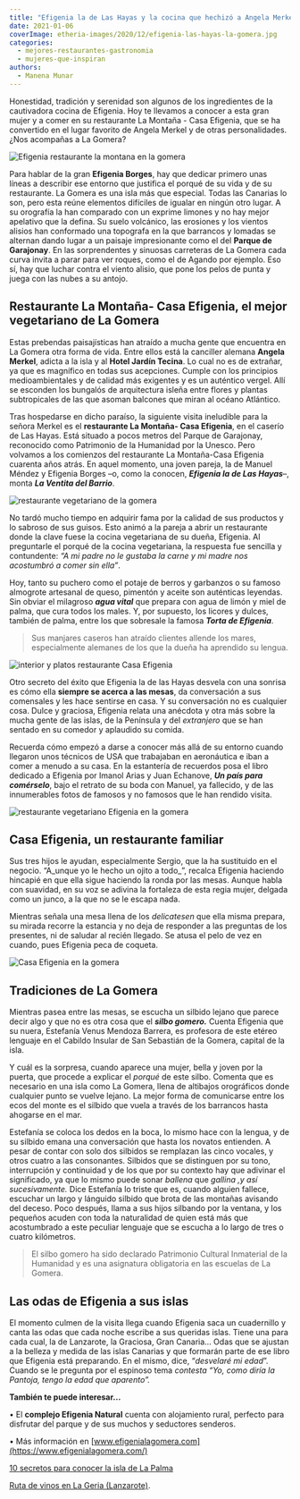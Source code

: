 ```yaml
---
title: "Efigenia la de Las Hayas y la cocina que hechizó a Angela Merkel en La Gomera"
date: 2021-01-06
coverImage: etheria-images/2020/12/efigenia-las-hayas-la-gomera.jpg
categories: 
  - mejores-restaurantes-gastronomia
  - mujeres-que-inspiran
authors: 
  - Manena Munar
---
```


Honestidad, tradición y serenidad son algunos de los ingredientes de la cautivadora 
cocina de Efigenia. Hoy te llevamos a conocer a esta gran mujer y a comer en su 
restaurante La Montaña - Casa Efigenia, que se ha convertido en el lugar favorito de 
Angela Merkel y de otras personalidades. ¿Nos acompañas a La Gomera? 

![Efigenia restaurante la montana en la gomera](etheria-images/2020/12/efigenia-las-hayas-la-gomera.jpg "Efigenia Borges, fundadora del © restaurante La Montaña - Casa Efigenia.")

Para hablar de la gran **Efigenia Borges**, hay que dedicar primero unas líneas a 
describir ese entorno que justifica el porqué de su vida y de su restaurante. La Gomera 
es una isla más que especial. Todas las Canarias lo son, pero esta reúne elementos 
difíciles de igualar en ningún otro lugar. A su orografía la han comparado con un 
exprime limones y no hay mejor apelativo que la defina. Su suelo volcánico, las 
erosiones y los vientos alisios han conformado una topografa en la que barrancos y 
lomadas se alternan dando lugar a un paisaje impresionante como el del **Parque de 
Garajonay**. En las sorprendentes y sinuosas carreteras de La Gomera cada curva invita a 
parar para ver roques, como el de Agando por ejemplo. Eso sí, hay que luchar contra el 
viento alisio, que pone los pelos de punta y juega con las nubes a su antojo. 

## Restaurante La Montaña- Casa Efigenia, el mejor vegetariano de La Gomera

Estas prebendas paisajísticas han atraído a mucha gente que encuentra en La Gomera otra 
forma de vida. Entre ellos está la canciller alemana **Angela Merkel**, adicta a la isla 
y al **Hotel Jardín Tecina**. Lo cual no es de extrañar, ya que es magnífico en todas 
sus acepciones. Cumple con los principios medioambientales y de calidad más exigentes y 
es un auténtico vergel. Allí se esconden los bungalós de arquitectura isleña entre 
flores y plantas subtropicales de las que asoman balcones que miran al océano Atlántico. 

Tras hospedarse en dicho paraíso, la siguiente visita ineludible para la señora Merkel 
es el **restaurante La Montaña- Casa Efigenia**, en el caserío de Las Hayas. Está 
situado a pocos metros del Parque de Garajonay, reconocido como Patrimonio de la 
Humanidad por la Unesco. Pero volvamos a los comienzos del restaurante La Montaña-Casa 
Efigenia cuarenta años atrás. En aquel momento, una joven pareja, la de Manuel Méndez y 
Efigenia Borges –o, como la conocen, **_Efigenia la de Las Hayas_**–, monta **_La 
Ventita del Barrio_**. 

![restaurante vegetariano de la gomera](etheria-images/2020/12/restaurante-vegetariano-la-gomera.jpg "Platos vegetarianos del © restaurante La Montaña- Casa Efigenia.")

No tardó mucho tiempo en adquirir fama por la calidad de sus productos y lo sabroso de 
sus guisos. Esto animó a la pareja a abrir un restaurante donde la clave fuese la cocina 
vegetariana de su dueña, Efigenia. Al preguntarle el porqué de la cocina vegetariana, la 
respuesta fue sencilla y contundente: _“A mi padre no le gustaba la carne y mi madre nos 
acostumbró a comer sin ella”_. 

Hoy, tanto su puchero como el potaje de berros y garbanzos o su famoso almogrote 
artesanal de queso, pimentón y aceite son auténticas leyendas. Sin obviar el milagroso 
**_agua vital_** que prepara con agua de limón y miel de palma, que cura todos los 
males. Y, por supuesto, los licores y dulces, también de palma, entre los que sobresale 
la famosa **_Torta de Efigenia_**. 

> Sus manjares caseros han atraído clientes allende los mares, especialmente alemanes de 
> los que la dueña ha aprendido su lengua. 

![interior y platos restaurante Casa Efigenia](etheria-images/2020/12/interior-restaurante-efigenia.jpg "Interior del © restaurante La Montaña Casa Efigenia y algunos platos vegetarianos.")

Otro secreto del éxito que Efigenia la de las Hayas desvela con una sonrisa es cómo ella 
**siempre se acerca a las mesas**, da conversación a sus comensales y les hace sentirse 
en casa. Y su conversación no es cualquier cosa. Dulce y graciosa, Efigenia relata una 
anécdota y otra más sobre la mucha gente de las islas, de la Península y del 
_extranjero_ que se han sentado en su comedor y aplaudido su comida. 

Recuerda cómo empezó a darse a conocer más allá de su entorno cuando llegaron unos 
técnicos de USA que trabajaban en aeronáutica e iban a comer a menudo a su casa. En la 
estantería de recuerdos posa el libro dedicado a Efigenia por Imanol Arias y Juan 
Echanove, **_Un país para comérselo_**, bajo el retrato de su boda con Manuel, ya 
fallecido, y de las innumerables fotos de famosos y no famosos que le han rendido 
visita. 

![restaurante vegetariano Efigenia en la gomera](etheria-images/2020/12/efigenia-restaurante-la-gomera.jpg "© Efigenia Borges, más conocida como Efigenia la de Las Hayas.")

## Casa Efigenia, un restaurante familiar

Sus tres hijos le ayudan, especialmente Sergio, que la ha sustituido en el negocio. 
“A_unque yo le hecho un ojito a todo_”, recalca Efigenia haciendo hincapié en que ella 
sigue haciendo la ronda por las mesas. Aunque habla con suavidad, en su voz se adivina 
la fortaleza de esta regia mujer, delgada como un junco, a la que no se le escapa nada. 

Mientras señala una mesa llena de los _delicatesen_ que ella misma prepara, su mirada 
recorre la estancia y no deja de responder a las preguntas de los presentes, ni de 
saludar al recién llegado. Se atusa el pelo de vez en cuando, pues Efigenia peca de 
coqueta. 

![Casa Efigenia en la gomera](etheria-images/2020/12/platos-vegetarianos-casa-efigenia.jpg "Los platos vegetarianos de Efigenia han conquistado a personalidades de todo el mundo.")

## Tradiciones de La Gomera

Mientras pasea entre las mesas, se escucha un silbido lejano que parece decir algo y que 
no es otra cosa que el **_silbo gomero._** Cuenta Efigenia que su nuera, Estefanía Venus 
Mendoza Barrera, es profesora de este etéreo lenguaje en el Cabildo Insular de San 
Sebastián de la Gomera, capital de la isla. 

Y cuál es la sorpresa, cuando aparece una mujer, bella y joven por la puerta, que 
procede a explicar el _porqué_ de este silbo. Comenta que es necesario en una isla como 
La Gomera, llena de altibajos orográficos donde cualquier punto se vuelve lejano. La 
mejor forma de comunicarse entre los ecos del monte es el silbido que vuela a través de 
los barrancos hasta ahogarse en el mar. 

Estefanía se coloca los dedos en la boca, lo mismo hace con la lengua, y de su silbido 
emana una conversación que hasta los novatos entienden. A pesar de contar con solo dos 
silbidos se remplazan las cinco vocales, y otros cuatro a las consonantes. Silbidos que 
se distinguen por su tono, interrupción y continuidad y de los que por su contexto hay 
que adivinar el significado, ya que lo mismo puede sonar _ballena_ que _gallina ,_y así 
sucesivamente_._ Dice Estefanía lo triste que es, cuando alguien fallece, escuchar un 
largo y lánguido silbido que brota de las montañas avisando del deceso. Poco después, 
llama a sus hijos silbando por la ventana, y los pequeños acuden con toda la naturalidad 
de quien está más que acostumbrado a este peculiar lenguaje que se escucha a lo largo de 
tres o cuatro kilómetros. 

> El silbo gomero ha sido declarado Patrimonio Cultural Inmaterial de la Humanidad y es 
> una asignatura obligatoria en las escuelas de La Gomera. 

## Las odas de Efigenia a sus islas

El momento culmen de la visita llega cuando Efigenia saca un cuadernillo y canta las 
odas que cada noche escribe a sus queridas islas. Tiene una para cada cual, la de 
Lanzarote, la Graciosa, Gran Canaria… Odas que se ajustan a la belleza y medida de las 
islas Canarias y que formarán parte de ese libro que Efigenia está preparando. En el 
mismo, dice, “_desvelaré mi edad_”. Cuando se le pregunta por el espinoso tema _contesta 
“Yo, como diría la Pantoja, tengo la edad que aparento”._ 

**También te puede interesar...** 

• El **complejo Efigenia Natural** cuenta con alojamiento rural, perfecto para disfrutar 
del parque y de sus muchos y seductores senderos. 

• Más información en [www.efigenialagomera.com](https://www.efigenialagomera.com/) 

[10 secretos para conocer la isla de La 
Palma](https://etheriamagazine.com/2018/09/19/10-secretos-para-conocer-la-isla-de-la-palma/) 

[Ruta de vinos en La Geria 
(Lanzarote)](https://etheriamagazine.com/2020/08/04/la-geria-la-ruta-de-vinos-definitiva-para-beberse-lanzarote/).
